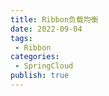 ```yaml
---
title: Ribbon负载均衡
date: 2022-09-04
tags:
 - Ribbon
categories:
 - SpringCloud
publish: true
---
```


